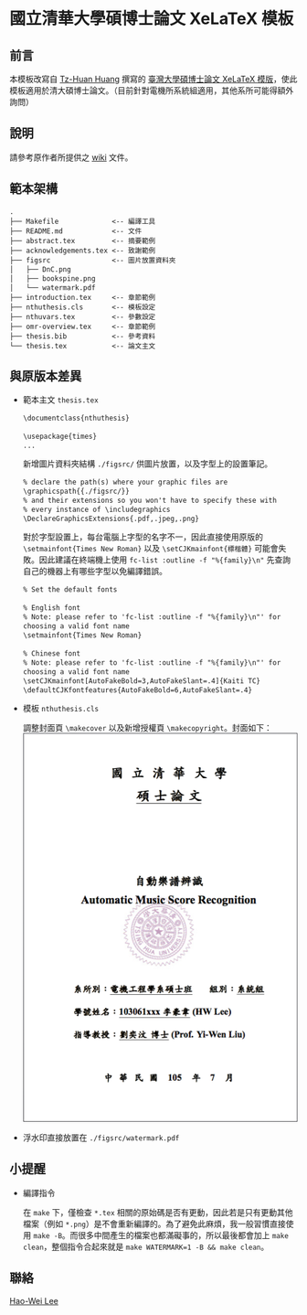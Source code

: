 # 國立清華大學碩博士論文 XeLaTeX 模板

## 前言
本模板改寫自 [Tz-Huan Huang](http://www.csie.ntu.edu.tw/~tzhuan/www/) 撰寫的 [臺灣大學碩博士論文 XeLaTeX 模版](https://github.com/tzhuan/ntu-thesis)，使此模板適用於清大碩博士論文。（目前針對電機所系統組適用，其他系所可能得額外詢問）

## 說明
請參考原作者所提供之 [wiki](https://github.com/tzhuan/ntu-thesis/wiki) 文件。

## 範本架構

```
.
├── Makefile             <-- 編譯工具
├── README.md            <-- 文件
├── abstract.tex         <-- 摘要範例
├── acknowledgements.tex <-- 致謝範例
├── figsrc               <-- 圖片放置資料夾
│   ├── DnC.png
│   ├── bookspine.png
│   └── watermark.pdf
├── introduction.tex     <-- 章節範例
├── nthuthesis.cls       <-- 模板設定
├── nthuvars.tex         <-- 參數設定
├── omr-overview.tex     <-- 章節範例
├── thesis.bib           <-- 參考資料
└── thesis.tex           <-- 論文主文
```

## 與原版本差異
* 範本主文 `thesis.tex`

	```
	\documentclass{nthuthesis}
	
	\usepackage{times}
	...
	```
	
	新增圖片資料夾結構 `./figsrc/` 供圖片放置，以及字型上的設置筆記。
	
	```
	% declare the path(s) where your graphic files are
	\graphicspath{{./figsrc/}}
	% and their extensions so you won't have to specify these with
	% every instance of \includegraphics
	\DeclareGraphicsExtensions{.pdf,.jpeg,.png}
	```
	
	對於字型設置上，每台電腦上字型的名字不一，因此直接使用原版的 `\setmainfont{Times New Roman}` 以及 `\setCJKmainfont{標楷體}` 可能會失敗。因此建議在終端機上使用 `fc-list :outline -f "%{family}\n"` 先查詢自己的機器上有哪些字型以免編譯錯誤。
	
	```
	% Set the default fonts
	
	% English font
	% Note: please refer to 'fc-list :outline -f "%{family}\n"' for choosing a valid font name
	\setmainfont{Times New Roman}
	
	% Chinese font
	% Note: please refer to 'fc-list :outline -f "%{family}\n"' for choosing a valid font name
	\setCJKmainfont[AutoFakeBold=3,AutoFakeSlant=.4]{Kaiti TC}
	\defaultCJKfontfeatures{AutoFakeBold=6,AutoFakeSlant=.4}
	```

* 模板 `nthuthesis.cls`

	調整封面頁 `\makecover` 以及新增授權頁 `\makecopyright`。封面如下：
	![](./coverpage-sample.png)

* 浮水印直接放置在 `./figsrc/watermark.pdf`

## 小提醒

* 編譯指令

	在 `make` 下，僅檢查 `*.tex` 相關的原始碼是否有更動，因此若是只有更動其他檔案（例如 `*.png`）是不會重新編譯的。為了避免此麻煩，我一般習慣直接使用 `make -B`。而很多中間產生的檔案也都滿礙事的，所以最後都會加上 `make clean`，整個指令合起來就是 `make WATERMARK=1 -B && make clean`。

## 聯絡

[Hao-Wei Lee](mailto:tony123930@yahoo.com.tw)